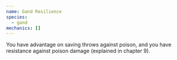 ```yaml
---
name: Gand Resilience
species:
  - gand
mechanics: []
---
```

You have advantage on saving throws against poison, and you have resistance against poison damage (explained in chapter 9).
